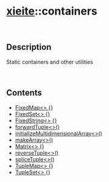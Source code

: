 # [xieite](./xieite.md)\:\:containers

&nbsp;

## Description
Static containers and other utilities

&nbsp;

## Contents
- [FixedMap\<\> \{\}](./namespaces/containers/fixed_map.md)
- [FixedSet\<\> \{\}](./namespaces/containers/fixed_set.md)
- [FixedString\<\> \{\}](./namespaces/containers/fixed_string.md)
- [forwardTuple\<\>\(\)](./namespaces/containers/forward_tuple.md)
- [initializeMultidimensionalArray\<\>\(\)](./namespaces/containers/initialize_multidimensional_array.md)
- [makeArray\<\>\(\)](./namespaces/containers/make_array.md)
- [Matrix\<\> \{\}](./namespaces/containers/matrix.md)
- [reverseTuple\<\>\(\)](./namespaces/containers/reverse_tuple.md)
- [spliceTuple\<\>\(\)](./namespaces/containers/splice_tuple.md)
- [TupleMap\<\> \{\}](./namespaces/containers/tuple_map.md)
- [TupleSet\<\> \{\}](./namespaces/containers/tuple_set.md)
